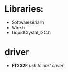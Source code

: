 # Libraries: 
- Softwareserial.h 
- Wire.h 
- LiquidCrystal_I2C.h

 # driver
 - **FT232R** _usb to uart driver_
